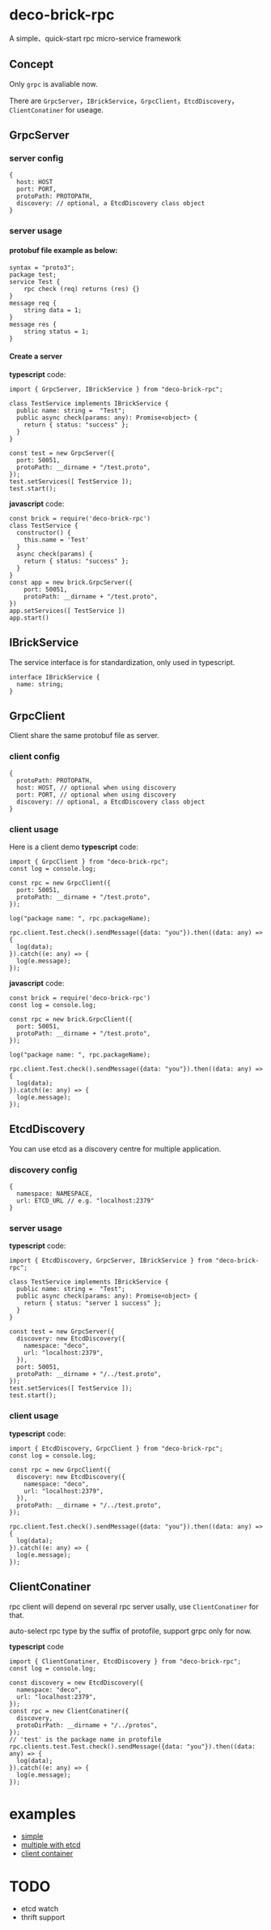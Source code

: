 # deco-brick-rpc
A simple、quick-start rpc micro-service framework

## Concept
Only `grpc` is avaliable now.

There are `GrpcServer`，`IBrickService`，`GrpcClient`，`EtcdDiscovery`，`ClientConatiner`  for useage.

## GrpcServer
### server config 
```
{
  host: HOST
  port: PORT,
  protoPath: PROTOPATH,
  discovery: // optional, a EtcdDiscovery class object
}
```
### server usage

#### protobuf file example as below:
```
syntax = "proto3";
package test;
service Test {
	rpc check (req) returns (res) {}
}
message req {
	string data = 1;
}
message res {
	string status = 1;
}
```
#### Create a server
**typescript** code: 
```
import { GrpcServer, IBrickService } from "deco-brick-rpc";

class TestService implements IBrickService {
  public name: string =  "Test";
  public async check(params: any): Promise<object> {
    return { status: "success" };
  }
}

const test = new GrpcServer({
  port: 50051,
  protoPath: __dirname + "/test.proto",
});
test.setServices([ TestService ]);
test.start();
```

**javascript** code:
```
const brick = require('deco-brick-rpc')
class TestService {
  constructor() {
    this.name = 'Test'
  }
  async check(params) {
    return { status: "success" };
  }
}
const app = new brick.GrpcServer({
    port: 50051,
    protoPath: __dirname + "/test.proto",
})
app.setServices([ TestService ])
app.start()
```

## IBrickService
The service interface is for standardization, only used in typescript.
```
interface IBrickService {
  name: string;
}
```

## GrpcClient
Client share the same protobuf file as server.

### client config
```
{
  protoPath: PROTOPATH,
  host: HOST, // optional when using discovery
  port: PORT, // optional when using discovery
  discovery: // optional, a EtcdDiscovery class object
}
```
### client usage
Here is a client demo
**typescript** code:
```
import { GrpcClient } from "deco-brick-rpc";
const log = console.log;

const rpc = new GrpcClient({
  port: 50051,
  protoPath: __dirname + "/test.proto",
});

log("package name: ", rpc.packageName);

rpc.client.Test.check().sendMessage({data: "you"}).then((data: any) => {
  log(data);
}).catch((e: any) => {
  log(e.message);
});
```
**javascript** code:
```
const brick = require('deco-brick-rpc')
const log = console.log;

const rpc = new brick.GrpcClient({
  port: 50051,
  protoPath: __dirname + "/test.proto",
});

log("package name: ", rpc.packageName);

rpc.client.Test.check().sendMessage({data: "you"}).then((data: any) => {
  log(data);
}).catch((e: any) => {
  log(e.message);
});
```

## EtcdDiscovery
You can use etcd as a discovery centre for multiple application.

### discovery config
```
{
  namespace: NAMESPACE,
  url: ETCD_URL // e.g. "localhost:2379"
}
```

### server usage
**typescript** code:
```
import { EtcdDiscovery, GrpcServer, IBrickService } from "deco-brick-rpc";

class TestService implements IBrickService {
  public name: string =  "Test";
  public async check(params: any): Promise<object> {
    return { status: "server 1 success" };
  }
}

const test = new GrpcServer({
  discovery: new EtcdDiscovery({
    namespace: "deco",
    url: "localhost:2379",
  }),
  port: 50051,
  protoPath: __dirname + "/../test.proto",
});
test.setServices([ TestService ]);
test.start();
```

### client usage
**typescript** code:
```
import { EtcdDiscovery, GrpcClient } from "deco-brick-rpc";
const log = console.log;

const rpc = new GrpcClient({
  discovery: new EtcdDiscovery({
    namespace: "deco",
    url: "localhost:2379",
  }),
  protoPath: __dirname + "/../test.proto",
});

rpc.client.Test.check().sendMessage({data: "you"}).then((data: any) => {
  log(data);
}).catch((e: any) => {
  log(e.message);
});

```

## ClientConatiner
rpc client will depend on several rpc server usally, use `ClientConatiner` for that. 

auto-select rpc type by the suffix of protofile, support grpc only for now.

**typescript** code
```
import { ClientConatiner, EtcdDiscovery } from "deco-brick-rpc";
const log = console.log;

const discovery = new EtcdDiscovery({
  namespace: "deco",
  url: "localhost:2379",
});
const rpc = new ClientConatiner({
  discovery,
  protoDirPath: __dirname + "/../protos",
});
// 'test' is the package name in protofile
rpc.clients.test.Test.check().sendMessage({data: "you"}).then((data: any) => {
  log(data);
}).catch((e: any) => {
  log(e.message);
});

```

# examples
- [simple](https://github.com/pascallin/deco-brick-rpc/tree/dev/src/example/simple)
- [multiple with etcd](https://github.com/pascallin/deco-brick-rpc/tree/dev/src/example/multiple)
- [client container](https://github.com/pascallin/deco-brick-rpc/tree/dev/src/example/container)

# TODO
- etcd watch
- thrift support